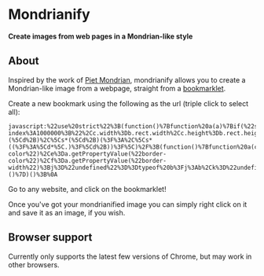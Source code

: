 # Mondrianify

**Create images from web pages in a Mondrian-like style**

## About

Inspired by the work of [Piet Mondrian](https://en.wikipedia.org/wiki/Piet_Mondrian), mondrianify allows you to create a Mondrian-like image from a webpage, straight from a [bookmarklet](https://en.wikipedia.org/wiki/Bookmarklet).

Create a new bookmark using the following as the url (triple click to select all):

```
javascript:%22use%20strict%22%3B(function()%7Bfunction%20a(a)%7Bif(%22string%22!%3Dtypeof%20a%7C%7C!e.test(a))return%7Br%3A0%2Cg%3A0%2Cb%3A0%2Ca%3A0%7D%3Bconst%20b%3De.exec(a)%3Breturn%7Br%3AparseFloat(b%5B1%5D)%2Cg%3AparseFloat(b%5B2%5D)%2Cb%3AparseFloat(b%5B3%5D)%2Ca%3Atypeof%20b%5B3%5D%3D%3D%3Dvoid%200%3F1%3AparseFloat(b%5B3%5D)%7D%7Dfunction%20b(b)%7Breturn%200%3D%3D%3Da(b).a%7Dfunction%20c(a)%7Bconst%5Bb%5D%3Da%2Cc%3Ddocument.createElement(%22canvas%22)%3Bc.style%3D%22position%3Aabsolute%3Btop%3A0%3Bleft%3A0%3Bz-index%3A1000000%3B%22%2Cc.width%3Db.rect.width%2Cc.height%3Db.rect.height%2Cdocument.body.appendChild(c)%3Bconst%20e%3Dc.getContext(%222d%22)%3Ba.forEach(a%3D%3E%7Be.globalAlpha%3Da.type%3D%3D%3Dd.BODY%3F1%3A.5%2Ce.fillStyle%3Da.fill%2Ce.fillRect(a.rect.x%2Ca.rect.y%2Ca.rect.width%2Ca.rect.height)%7D)%7Dconst%20d%3D%7BELEMENT%3A%22ELEMENT%22%2CBODY%3A%22BODY%22%2CTEXT%3A%22TEXT%22%2CCOMMENT%3A%22COMMENT%22%7D%2Ce%3D%2Frgba%3F%5C((%5Cd%2B)%2C%5Cs*(%5Cd%2B)%2C%5Cs*(%5Cd%2B)(%3F%3A%2C%5Cs*((%3F%3A%5Cd*%5C.)%3F%5Cd%2B))%3F%5C)%2F%3B(function()%7Bfunction%20a(c%2Cf%3D%7B%7D)%7Bfunction%20g()%7Bconst%20a%3DgetComputedStyle(c)%2Cb%3Da.getPropertyValue(%22color%22)%2Cd%3Da.getPropertyValue(%22background-color%22)%2Ce%3Da.getPropertyValue(%22border-color%22)%2Cf%3Da.getPropertyValue(%22border-width%22)%3Bj%3D%22undefined%22%3D%3Dtypeof%20b%3Fj%3Ab%2Ck%3D%22undefined%22%3D%3Dtypeof%20d%3Fk%3Ad%2Cl%3D%22undefined%22%3D%3Dtypeof%20e%3Fl%3Ae%2Cm%3D%22undefined%22%3D%3Dtypeof%20f%3Fm%3Af%7Dlet%20h%3Dd.ELEMENT%2C%7Brect%3Ai%2Ccolor%3Aj%2CbackgroundColor%3Ak%2CborderColor%3Al%2CborderWidth%3Am%2Cfill%3An%7D%3Df%3Bswitch(c.constructor)%7Bcase%20HTMLBodyElement.prototype.constructor%3Ai%3D%7Bx%3A0%2Cy%3A0%2Ctop%3A0%2Cbottom%3Adocument.documentElement.scrollHeight%2Cleft%3A0%2Cright%3Adocument.documentElement.scrollWidth%2Cwidth%3Adocument.documentElement.scrollWidth%2Cheight%3Adocument.documentElement.scrollHeight%7D%2Cg()%2Cb(k)%26%26(k%3D%22rgb(255%2C%20255%2C%20255)%22)%2Ch%3Dd.BODY%2Cn%3Dk%3Bbreak%3Bcase%20Text.prototype.constructor%3Aconst%20a%3Ddocument.createRange()%3Ba.selectNodeContents(c)%2Ci%3Da.getBoundingClientRect()%2Ch%3Dd.TEXT%2Cn%3Dj%3Bbreak%3Bcase%20Comment.prototype.constructor%3Ai%3D%7Bx%3A0%2Cy%3A0%2Ctop%3A0%2Cleft%3A0%2Cright%3A0%2Cbottom%3A0%2Cwidth%3A0%2Cheight%3A0%7D%2Ch%3Dd.COMMENT%3Bbreak%3Bdefault%3Atry%7Bi%3Dc.getBoundingClientRect()%7Dcatch(a)%7Bconsole.error(a)%2Cconsole.info(c.__proto__)%7Dg()%2Cn%3Dk%3B%7Dconst%20o%3D%7Btype%3Ah%2Cnode%3Ac%2Crect%3Ai%2Ccolor%3Aj%2CbackgroundColor%3Ak%2CborderColor%3Al%2CborderWidth%3Am%2Cfill%3An%7D%3Be.push(o)%2Cc.type!%3D%3Dd.TEXT%26%26c.childNodes.forEach(b%3D%3E%7Ba(b%2Co)%7D)%7Dconst%20e%3D%5B%5D%3Ba(document.body)%2Cc(e)%2Cconsole.log(%22Mondrianify%20nodes%22%2Ce)%7D)()%7D)()%3B%0A
```

Go to any website, and click on the bookmarklet!

Once you've got your mondrianified image you can simply right click on it and save it as an image, if you wish.

## Browser support

Currently only supports the latest few versions of Chrome, but may work in other browsers.
